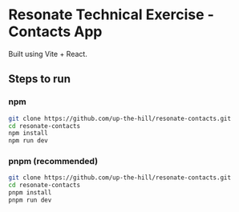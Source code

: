# Resonate Technical Exercise - Contacts App

Built using Vite + React.

## Steps to run

### npm

```sh
git clone https://github.com/up-the-hill/resonate-contacts.git
cd resonate-contacts
npm install
npm run dev
```

### pnpm (recommended)

```sh
git clone https://github.com/up-the-hill/resonate-contacts.git
cd resonate-contacts
pnpm install
pnpm run dev
```
